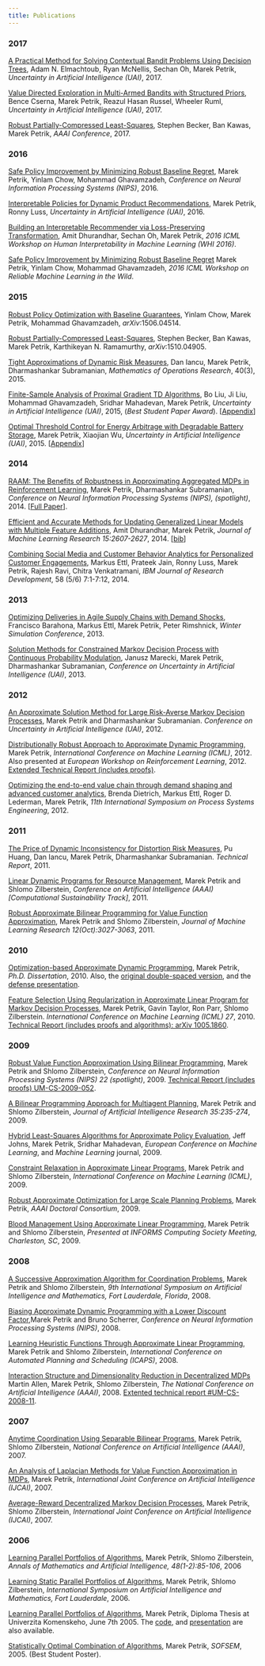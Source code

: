 ```yaml
---
title: Publications
---
```


### 2017

[A Practical Method for Solving Contextual Bandit Problems Using Decision Trees](https://arxiv.org/abs/1706.04687), Adam N. Elmachtoub, Ryan McNellis, Sechan Oh, Marek Petrik, *Uncertainty in Artificial Intelligence (UAI)*, 2017.

[Value Directed Exploration in Multi-Armed Bandits with Structured Priors](https://arxiv.org/abs/1704.03926), Bence Cserna, Marek Petrik, Reazul Hasan Russel, Wheeler Ruml, *Uncertainty in Artificial Intelligence (UAI)*, 2017.

[Robust Partially-Compressed Least-Squares](pub/Becker2017.pdf), Stephen Becker, Ban Kawas, Marek Petrik, *AAAI Conference*, 2017.

### 2016

[Safe Policy Improvement by Minimizing Robust Baseline Regret](pub/Petrik2016b.pdf), Marek Petrik, Yinlam Chow, Mohammad Ghavamzadeh, *Conference on Neural Information Processing Systems (NIPS)*, 2016. 

[Interpretable Policies for Dynamic Product Recommendations](pub/Petrik2016.pdf), Marek Petrik, Ronny Luss, *Uncertainty in Artificial Intelligence (UAI)*, 2016.

[Building an Interpretable Recommender via Loss-Preserving Transformation](https://arxiv.org/abs/1606.05819), Amit Dhurandhar, Sechan Oh, Marek Petrik, *2016 ICML Workshop on Human Interpretability in Machine Learning (WHI 2016)*.

[Safe Policy Improvement by Minimizing Robust Baseline Regret](http://arxiv.org/abs/1607.03842) Marek Petrik, Yinlam Chow, Mohammad Ghavamzadeh, *2016 ICML Workshop on Reliable Machine Learning in the Wild*.

### 2015

[Robust Policy Optimization with Baseline Guarantees](http://arxiv.org/abs/1506.04514), Yinlam Chow, Marek Petrik, Mohammad Ghavamzadeh, *arXiv*:1506.04514.

[Robust Partially-Compressed Least-Squares](http://arxiv.org/abs/1510.04905), Stephen Becker, Ban Kawas, Marek Petrik, Karthikeyan N. Ramamurthy, *arXiv*:1510.04905.

[Tight Approximations of Dynamic Risk Measures](pub/Iancu2014.pdf), Dan Iancu, Marek Petrik, Dharmashankar Subramanian, *Mathematics of Operations Research*, 40(3), 2015.

[Finite-Sample Analysis of Proximal Gradient TD Algorithms](pub/Liu2015.pdf), Bo Liu, Ji Liu, Mohammad Ghavamzadeh, Sridhar Mahadevan, Marek Petrik, *Uncertainty in Artificial Intelligence (UAI)*, 2015, (*Best Student Paper Award*). \[[Appendix](pub/Liu2015_app.pdf)\]

[Optimal Threshold Control for Energy Arbitrage with Degradable Battery Storage](pub/Petrik2015.pdf), Marek Petrik, Xiaojian Wu, *Uncertainty in Artificial Intelligence (UAI)*, 2015. \[[Appendix](pub/Petrik2015_app.pdf)\]

### 2014

[RAAM: The Benefits of Robustness in Approximating Aggregated MDPs in Reinforcement Learning](pub/Petrik2014.pdf), Marek Petrik, Dharmashankar Subramanian, *Conference on Neural Information Processing Systems (NIPS), (spotlight)*, 2014. \[[Full Paper](pub/Petrik2014_appendix.pdf)\].

[Efficient and Accurate Methods for Updating Generalized Linear Models with Multiple Feature Additions](http://jmlr.org/papers/volume15/dhurandhar14a/dhurandhar14a.pdf), Amit Dhurandhar, Marek Petrik, *Journal of Machine Learning Research 15:2607-2627*, 2014.  \[[bib](http://jmlr.org/papers/v15/dhurandhar14a.bib)\]

[Combining Social Media and Customer Behavior Analytics for Personalized Customer Engagements](#), Markus Ettl, Prateek Jain, Ronny Luss, Marek Petrik, Rajesh Ravi, Chitra Venkatramani, *IBM Journal of Research Development*, 58 (5/6) 7:1-7:12, 2014.

### 2013

[Optimizing Deliveries in Agile Supply Chains with Demand Shocks](pub/Barahona2013.pdf), Francisco Barahona, Markus Ettl, Marek Petrik, Peter Rimshnick, *Winter Simulation Conference*, 2013.

[Solution Methods for Constrained Markov Decision Process with Continuous Probability Modulation](pub/Marecki2013.pdf), Janusz Marecki, Marek Petrik, Dharmashankar Subramanian, *Conference on Uncertainty in Artificial Intelligence (UAI)*, 2013.

### 2012

[An Approximate Solution Method for Large Risk-Averse Markov Decision Processes](pub/Petrik2012b.pdf), Marek Petrik and Dharmashankar Subramanian. *Conference on Uncertainty in Artificial Intelligence (UAI)*, 2012.

[Distributionally Robust Approach to Approximate Dynamic Programming](pub/Petrik2012.pdf), Marek Petrik, *International Conference on Machine Learning (ICML)*, 2012. Also presented at *European Workshop on Reinforcement Learning*, 2012. [Extended Technical Report (includes proofs)](http://arxiv.org/abs/1205.1782).

[Optimizing the end-to-end value chain through demand shaping and advanced customer analytics](pub/Dietrich2012.pdf), Brenda Dietrich, Markus Ettl, Roger D. Lederman, Marek Petrik, *11th International Symposium on Process Systems Engineering*, 2012.

### 2011

[The Price of Dynamic Inconsistency for Distortion Risk Measures](http://arxiv.org/abs/1106.6102), Pu Huang, Dan Iancu, Marek Petrik, Dharmashankar Subramanian. *Technical Report*, 2011.

[Linear Dynamic Programs for Resource Management](pub/Petrik2011.pdf), Marek Petrik and Shlomo Zilberstein, *Conference on Artificial Intelligence (AAAI) \[Computational Sustainability Track\]*, 2011.

[Robust Approximate Bilinear Programming for Value Function Approximation](http://jmlr.csail.mit.edu/papers/v12/petrik11a.html), Marek Petrik and Shlomo Zilberstein, *Journal of Machine Learning Research 12(Oct):3027-3063*, 2011.

### 2010

[Optimization-based Approximate Dynamic Programming](pub/ThesisFormatted.pdf), Marek Petrik, *Ph.D.  Dissertation*, 2010. Also, the [original double-spaced version](pub/ThesisSubmitted.pdf), and the [defense presentation](pub/DefenseSlides.pdf).

[Feature Selection Using Regularization in Approximate Linear Program for Markov Decision Processes](pub/Petrik2010.pdf), Marek Petrik, Gavin Taylor, Ron Parr, Shlomo Zilberstein. *International Conference on Machine Learning (ICML) 27*, 2010. [Technical Report (includes proofs and algorithms): arXiv 1005.1860](http://arxiv.org/pdf/1005.1860v2).

### 2009

[Robust Value Function Approximation Using Bilinear Programming](pub/Petrik2009f.pdf), Marek Petrik and Shlomo Zilberstein, *Conference on Neural Information Processing Systems (NIPS) 22 (spotlight)*, 2009. [Technical Report (includes proofs) UM-CS-2009-052](pub/Petrik2009f-extended.pdf).

[A Bilinear Programming Approach for Multiagent Planning](pub/Petrik2009e.pdf), Marek Petrik and Shlomo Zilberstein, *Journal of Artificial Intelligence Research 35:235-274*, 2009.

[Hybrid Least-Squares Algorithms for Approximate Policy Evaluation](http://www.springerlink.com/content/d46pj22411qru750), Jeff Johns, Marek Petrik, Sridhar Mahadevan, *European Conference on Machine Learning*, and *Machine Learning* journal, 2009.

[Constraint Relaxation in Approximate Linear Programs](pub/Petrik2009c.pdf), Marek Petrik and Shlomo Zilberstein, *International Conference on Machine Learning (ICML)*, 2009.

[Robust Approximate Optimization for Large Scale Planning Problems](pub/Petrik2009d.pdf), Marek Petrik, *AAAI Doctoral Consortium*, 2009.

[Blood Management Using Approximate Linear Programming](pub/Petrik2009b.pdf), Marek Petrik and Shlomo Zilberstein, *Presented at INFORMS Computing Society Meeting, Charleston, SC*, 2009.

### 2008

[A Successive Approximation Algorithm for Coordination Problems](pub/Petrik2008a.pdf), Marek Petrik and Shlomo Zilberstein, *9th International Symposium on Artificial Intelligence and Mathematics, Fort Lauderdale, Florida*, 2008.

[Biasing Approximate Dynamic Programming with a Lower Discount Factor](pub/Petrik2009a.pdf),Marek Petrik and Bruno Scherrer, *Conference on Neural Information Processing Systems (NIPS)*, 2008.

[Learning Heuristic Functions Through Approximate Linear Programming](pub/Petrik2008b.pdf), Marek Petrik and Shlomo Zilberstein, *International Conference on Automated Planning and Scheduling (ICAPS)*, 2008.

[Interaction Structure and Dimensionality Reduction in Decentralized MDPs](pub/Allen2008.pdf) Martin Allen, Marek Petrik, Shlomo Zilberstein, *The National Conference on Artificial Intelligence (AAAI)*, 2008. [Extented technical report \#UM-CS-2008-11](pub/Allen2008t.pdf).

### 2007

[Anytime Coordination Using Separable Bilinear Programs](pub/Petrik2007c_1.pdf), Marek Petrik, Shlomo Zilberstein, *National Conference on Artificial Intelligence (AAAI)*, 2007.

[An Analysis of Laplacian Methods for Value Function Approximation in MDPs](pub/Petrik2007b_1.pdf), Marek Petrik, *International Joint Conference on Artificial Intelligence (IJCAI)*, 2007.

[Average-Reward Decentralized Markov Decision Processes](pub/Petrik2007a.pdf), Marek Petrik, Shlomo Zilberstein, *International Joint Conference on Artificial Intelligence (IJCAI)*, 2007.

### 2006

[Learning Parallel Portfolios of Algorithms](pub/Petrik2006b.pdf), Marek Petrik, Shlomo Zilberstein, *Annals of Mathematics and Artificial Intelligence, 48(1-2):85-106*, 2006

[Learning Static Parallel Portfolios of Algorithms](pub/Petrik2006a.pdf), Marek Petrik, Shlomo Zilberstein, *International Symposium on Artificial Intelligence and Mathematics, Fort Lauderdale*, 2006.

[Learning Parallel Portfolios of Algorithms](pub/Petrik2005b.pdf), Marek Petrik, Diploma Thesis at Univerzita Komenskeho, June 7th 2005.  The [code](pub/Petrik2005b-code.zip), and [presentation](pub/Petrik2005b-talk.pdf) are also available.

[Statistically Optimal Combination of Algorithms](pub/Petrik2005a.pdf), Marek Petrik, *SOFSEM*, 2005. (Best Student Poster).
